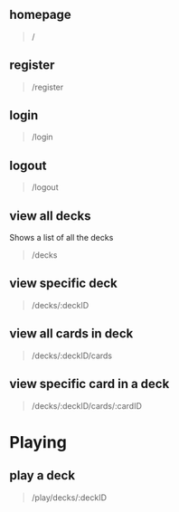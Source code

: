 ## homepage
> /

## register
> /register

## login
> /login

## logout
> /logout

## view all decks
Shows a list of all the decks
> /decks

## view specific deck
> /decks/:deckID

## view all cards in deck
> /decks/:deckID/cards

## view specific card in a deck
> /decks/:deckID/cards/:cardID

# Playing

## play a deck

> /play/decks/:deckID




